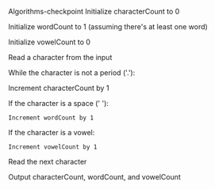 Algorithms-checkpoint
Initialize characterCount to 0

Initialize wordCount to 1 (assuming there's at least one word)

Initialize vowelCount to 0

Read a character from the input

While the character is not a period ('.'):

Increment characterCount by 1

If the character is a space (' '):

    Increment wordCount by 1

If the character is a vowel:

    Increment vowelCount by 1
Read the next character

Output characterCount, wordCount, and vowelCount
